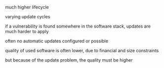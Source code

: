 much higher lifecycle

varying update cycles

if a vulnerability is found somewhere in the software stack, updates are much harder to apply

often no automatic updates configured or possible

quality of used software is often lower, due to financial and size constraints

but because of the update problem, the quality must be higher
